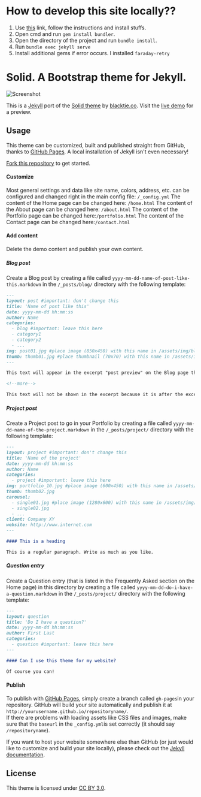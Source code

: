 # How to develop this site locally??

1. Use [this](https://jekyllrb.com/docs/installation/windows/) link, follow the instructions and install stuffs.
2. Open cmd and run `gem install bundler`.
3. Open the directory of the project and run `bundle install`.
4. Run `bundle exec jekyll serve`
5. Install additional gems if error occurs. I installed `faraday-retry`

# Solid. A Bootstrap theme for Jekyll.

![Screenshot](https://st4ple.github.io/solid-jekyll/assets/img/browser.png)

This is a [Jekyll](http://jekyllrb.com/) port of the [Solid theme](http://www.blacktie.co/2014/05/solid-multipurpose-theme/) by [blacktie.co](http://www.blacktie.co/). Visit the [live demo](https://st4ple.github.io/solid-jekyll/) for a preview.

## Usage

This theme can be customized, built and published straight from GitHub, thanks to [GitHub Pages](https://pages.github.com/). A local installation of Jekyll isn't even necessary!

[Fork this repository](https://github.com/st4ple/solid-jekyll/fork) to get started.

#### Customize

Most general settings and data like site name, colors, address, etc. can be configured and changed right in the main config file: `/_config.yml`
The content of the Home page can be changed here: `/home.html`
The content of the About page can be changed here: `/about.html`
The content of the Portfolio page can be changed here:`/portfolio.html`
The content of the Contact page can be changed here:`/contact.html`

#### Add content

Delete the demo content and publish your own content.

##### Blog post

Create a Blog post by creating a file called `yyyy-mm-dd-name-of-post-like-this.markdown` in the `/_posts/blog/` directory with the following template:

```markdown
---
layout: post #important: don't change this
title: 'Name of post like this'
date: yyyy-mm-dd hh:mm:ss
author: Name
categories:
  - blog #important: leave this here
  - category1
  - category2
  - ...
img: post01.jpg #place image (850x450) with this name in /assets/img/blog/
thumb: thumb01.jpg #place thumbnail (70x70) with this name in /assets/img/blog/thumbs/
---

This text will appear in the excerpt "post preview" on the Blog page that lists all the posts.

<!--more-->

This text will not be shown in the excerpt because it is after the excerpt separator.
```

##### Project post

Create a Project post to go in your Portfolio by creating a file called `yyyy-mm-dd-name-of-the-project.markdown` in the `/_posts/project/` directory with the following template:

```markdown
---
layout: project #important: don't change this
title: 'Name of the project'
date: yyyy-mm-dd hh:mm:ss
author: Name
categories:
  - project #important: leave this here
img: portfolio_10.jpg #place image (600x450) with this name in /assets/img/project/
thumb: thumb02.jpg
carousel:
  - single01.jpg #place image (1280x600) with this name in /assets/img/project/carousel/
  - single02.jpg
  - ...
client: Company XY
website: http://www.internet.com
---

#### This is a heading

This is a regular paragraph. Write as much as you like.
```

##### Question entry

Create a Question entry (that is listed in the Frequently Asked section on the Home page) in this directory by creating a file called `yyyy-mm-dd-do-i-have-a-question.markdown` in the `/_posts/project/` directory with the following template:

```markdown
---
layout: question
title: 'Do I have a question?'
date: yyyy-mm-dd hh:mm:ss
author: First Last
categories:
  - question #important: leave this here
---

#### Can I use this theme for my website?

Of course you can!
```

#### Publish

To publish with [GitHub Pages](https://pages.github.com/), simply create a branch called `gh-pages`in your repository. GitHub will build your site automatically and publish it at `http://yourusername.github.io/repositoryname/`.  
If there are problems with loading assets like CSS files and images, make sure that the `baseurl` in the `_config.yml`is set correctly (it should say `/repositoryname`).

If you want to host your website somewhere else than GitHub (or just would like to customize and build your site locally), please check out the [Jekyll documentation](http://jekyllrb.com/).

## License

This theme is licensed under [CC BY 3.0](https://creativecommons.org/licenses/by/3.0/).
